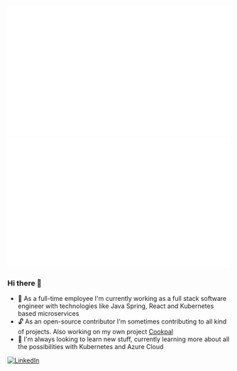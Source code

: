 
![GitHub overview](https://github.com/steve192/github-stats/blob/master/generated/overview.svg)
![GitHub languages](https://github.com/steve192/github-stats/blob/master/generated/languages.svg)

### Hi there 👋

- 🔭 As a full-time employee I'm currently working as a full stack software engineer with technologies like Java Spring, React and Kubernetes based microservices 
- 🔓 As an open-source contributor I'm sometimes contributing to all kind of projects. Also working on my own project [Cookpal](https://github.com/steve192/opencookbook) 
- 🌱 I'm always looking to learn new stuff, currently learning more about all the possibilities with Kubernetes and Azure Cloud 


[![LinkedIn](https://img.shields.io/badge/LinkedIn-0077B5?style=for-the-badge&logo=linkedin&logoColor=white)](https://www.linkedin.com/in/steve192/)
